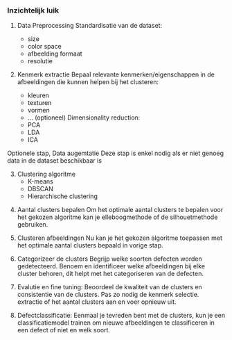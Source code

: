 ### Inzichtelijk luik

1. Data Preprocessing
Standardisatie van de dataset:
    - size
    - color space
    - afbeelding formaat
    - resolutie

2. Kenmerk extractie
Bepaal relevante kenmerken/eigenschappen in de afbeeldingen die kunnen helpen bij het clusteren:
    - kleuren
    - texturen
    - vormen
    - ...
(optioneel) Dimensionality reduction:
    - PCA
    - LDA
    - ICA

Optionele stap, Data augemtatie
Deze stap is enkel nodig als er niet genoeg data in de dataset beschikbaar is

3. Clustering algoritme
   - K-means
   - DBSCAN
   - Hierarchische clustering
<!-- Het bepalen van het beste algoritme voor deze toepassing kan aan de hand van:
euclidean discatnce, cosine similari  -->

4. Aantal clusters bepalen
Om het optimale aantal clusters te bepalen voor het gekozen algoritme kan je elleboogmethode of de silhouetmethode gebruiken.

5. Clusteren afbeeldingen
Nu kan je het gekozen algoritme toepassen met het optimale aantal clusters bepaald in vorige stap.

6. Categorizeer de clusters
Begrijp welke soorten defecten worden gedetecteerd. Benoem en identificeer welke afbeeldingen bij elke cluster behoren, dit helpt met het categoriseren van de defecten.

7. Evalutie en fine tuning:
Beoordeel de kwaliteit van de clusters en consistentie van de clusters. Pas zo nodig de kenmerk selectie. extractie of het aantal clusters aan en voer opnieuw uit.

8. Defectclassificatie:
Eenmaal je tevreden bent met de clusters, kun je een classificatiemodel trainen om nieuwe afbeeldingen te classificeren in een defect of niet en welk soort.
